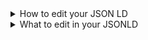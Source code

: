 <details>
  <summary> How to edit your JSON LD</summary>
    
  <details>
    <summary>  If your JSONLD has been saved locally</summary>
      
  - If you downloaded your json, open it in a simple text editor like notepad
  - text editors like Sublime, Brackets, will also work and provide a nicer editing experience
  </details>
  
  <details>
    <summary> If your JSONLD has been saved to GitHub</summary>
  
  - Navigate to the file in your repo on github and click on it
  - Click on the `edit` icon in github  
  </details>
  
  </details>  
  
  <details>
    <summary> What to edit in your JSONLD</summary>
    
  <details>
    <summary> Edits needed when updating an existing type specification</summary>
    
  - Since this JSONLD schema is meant to REPLACE a previous version rather than be a child of the previous version, you'll need to update the parent class
    - {% include_relative change_parent_class.md %} 
  </details>  
  
  <details>
    <summary> Edits needed when updating an existing profile specification</summary>
    
  - Since this JSONLD schema is meant to REPLACE a previous version rather than be a child of the previous version, you'll need to update the parent class
    - {% include_relative change_parent_class.md %} 
  </details>   
  
  
  <details>
    <summary> Other common manual edits</summary>
    
  - Using external vocabularies as properties (not property values)
    - When using external vocabularies as properties, you will need to include the url for the vocabulary in the `@context`, and to fix the namespace in the property definition
    - For example, I create a property (for a new class called `test`) in the DDE called `dateCopyrighted`, but I really want it to just use `dateCopyrighted` from an external vocabulary, the Dublin Core Initiative Term. The DDE-generated property definition would look like this:
    
          {
            "@id": "test:dct:dateCopyrighted",
            "@type": "rdf:Property",
            "rdfs:comment": "Date of copyright of the resource.",
            "rdfs:label": "dct:dateCopyrighted",
            "schema:domainIncludes": {
              "@id": "test:MyTest"
            },
            "schema:rangeIncludes": [
              {
                "@id": "schema:Date"
              }
            ]
          }
    
      and would need to be adjusted to:

            {
              "@id": "dct:dateCopyrighted",
              "@type": "rdf:Property",
              "rdfs:comment": "Date of copyright of the resource.",
              "rdfs:label": "dateCopyrighted",
              "schema:domainIncludes": {
                "@id": "test:MyTest"
              },
              "schema:rangeIncludes": [
                {
                  "@id": "schema:Date"
                }
              ]
            }

      and the DDE-generated `@context` content:

           "@context": {
            "schema": "http://schema.org/",
            "rdf": "http://www.w3.org/1999/02/22-rdf-syntax-ns#",
            "rdfs": "http://www.w3.org/2000/01/rdf-schema#",
            "test": "https://discovery.biothings.io/view/test/",
            "bioschemas": "https://discovery.biothings.io/view/bioschemas/"
          }

      would need to be adjusted to include dct:

            "@context": {
            "schema": "http://schema.org/",
            "rdf": "http://www.w3.org/1999/02/22-rdf-syntax-ns#",
            "rdfs": "http://www.w3.org/2000/01/rdf-schema#",
            "test": "https://discovery.biothings.io/view/test/",
            "bioschemas": "https://discovery.biothings.io/view/bioschemas/",
            "dct": "http://purl.org/dc/terms/"
          }   
  </details>   
    
</details>

  
